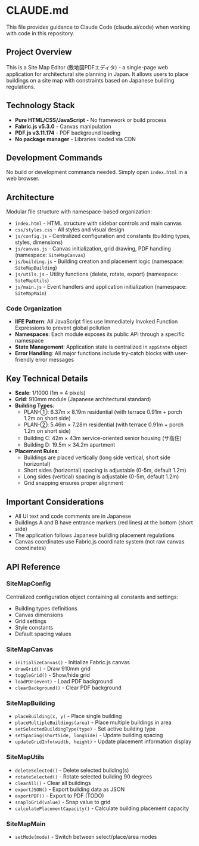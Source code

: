 # CLAUDE.md

This file provides guidance to Claude Code (claude.ai/code) when working with code in this repository.

## Project Overview

This is a Site Map Editor (敷地図PDFエディタ) - a single-page web application for architectural site planning in Japan. It allows users to place buildings on a site map with constraints based on Japanese building regulations.

## Technology Stack

- **Pure HTML/CSS/JavaScript** - No framework or build process
- **Fabric.js v5.3.0** - Canvas manipulation
- **PDF.js v3.11.174** - PDF background loading
- **No package manager** - Libraries loaded via CDN

## Development Commands

No build or development commands needed. Simply open `index.html` in a web browser.

## Architecture

Modular file structure with namespace-based organization:
- `index.html` - HTML structure with sidebar controls and main canvas
- `css/styles.css` - All styles and visual design
- `js/config.js` - Centralized configuration and constants (building types, styles, dimensions)
- `js/canvas.js` - Canvas initialization, grid drawing, PDF handling (namespace: `SiteMapCanvas`)
- `js/building.js` - Building creation and placement logic (namespace: `SiteMapBuilding`)
- `js/utils.js` - Utility functions (delete, rotate, export) (namespace: `SiteMapUtils`)
- `js/main.js` - Event handlers and application initialization (namespace: `SiteMapMain`)

### Code Organization
- **IIFE Pattern**: All JavaScript files use Immediately Invoked Function Expressions to prevent global pollution
- **Namespaces**: Each module exposes its public API through a specific namespace
- **State Management**: Application state is centralized in `appState` object
- **Error Handling**: All major functions include try-catch blocks with user-friendly error messages

## Key Technical Details

- **Scale**: 1/1000 (1m = 4 pixels)
- **Grid**: 910mm module (Japanese architectural standard)
- **Building Types**:
  - PLAN-①: 6.37m × 8.19m residential (with terrace 0.91m + porch 1.2m on short side)
  - PLAN-②: 5.46m × 7.28m residential (with terrace 0.91m + porch 1.2m on short side)
  - Building C: 42m × 43m service-oriented senior housing (サ高住)
  - Building D: 19.5m × 34.2m apartment
- **Placement Rules**:
  - Buildings are placed vertically (long side vertical, short side horizontal)
  - Short sides (horizontal) spacing is adjustable (0-5m, default 1.2m)
  - Long sides (vertical) spacing is adjustable (0-5m, default 1.2m)
  - Grid snapping ensures proper alignment

## Important Considerations

- All UI text and code comments are in Japanese
- Buildings A and B have entrance markers (red lines) at the bottom (short side)
- The application follows Japanese building placement regulations
- Canvas coordinates use Fabric.js coordinate system (not raw canvas coordinates)

## API Reference

### SiteMapConfig
Centralized configuration object containing all constants and settings:
- Building types definitions
- Canvas dimensions
- Grid settings
- Style constants
- Default spacing values

### SiteMapCanvas
- `initializeCanvas()` - Initialize Fabric.js canvas
- `drawGrid()` - Draw 910mm grid
- `toggleGrid()` - Show/hide grid
- `loadPDF(event)` - Load PDF background
- `clearBackground()` - Clear PDF background

### SiteMapBuilding
- `placeBuilding(x, y)` - Place single building
- `placeMultipleBuildings(area)` - Place multiple buildings in area
- `setSelectedBuildingType(type)` - Set active building type
- `setSpacing(shortSide, longSide)` - Update building spacing
- `updateGridInfo(width, height)` - Update placement information display

### SiteMapUtils
- `deleteSelected()` - Delete selected building(s)
- `rotateSelected()` - Rotate selected building 90 degrees
- `clearAll()` - Clear all buildings
- `exportJSON()` - Export building data as JSON
- `exportPDF()` - Export to PDF (TODO)
- `snapToGrid(value)` - Snap value to grid
- `calculatePlacementCapacity()` - Calculate building placement capacity

### SiteMapMain
- `setMode(mode)` - Switch between select/place/area modes
